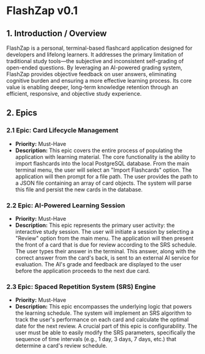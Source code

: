 # FlashZap v0.1

## **1. Introduction / Overview**

FlashZap is a personal, terminal-based flashcard application designed for developers and lifelong learners. It addresses the primary limitation of traditional study tools—the subjective and inconsistent self-grading of open-ended questions. By leveraging an AI-powered grading system, FlashZap provides objective feedback on user answers, eliminating cognitive burden and ensuring a more effective learning process. Its core value is enabling deeper, long-term knowledge retention through an efficient, responsive, and objective study experience.

## **2. Epics**

### **2.1 Epic: Card Lifecycle Management**

*   **Priority:** Must-Have
*   **Description:** This epic covers the entire process of populating the application with learning material. The core functionality is the ability to import flashcards into the local PostgreSQL database. From the main terminal menu, the user will select an "Import Flashcards" option. The application will then prompt for a file path. The user provides the path to a JSON file containing an array of card objects. The system will parse this file and persist the new cards in the database.

### **2.2 Epic: AI-Powered Learning Session**

*   **Priority:** Must-Have
*   **Description:** This epic represents the primary user activity: the interactive study session. The user will initiate a session by selecting a "Review" option from the main menu. The application will then present the front of a card that is due for review according to the SRS schedule. The user types their answer in the terminal. This answer, along with the correct answer from the card's back, is sent to an external AI service for evaluation. The AI's grade and feedback are displayed to the user before the application proceeds to the next due card.

### **2.3 Epic: Spaced Repetition System (SRS) Engine**

*   **Priority:** Must-Have
*   **Description:** This epic encompasses the underlying logic that powers the learning schedule. The system will implement an SRS algorithm to track the user's performance on each card and calculate the optimal date for the next review. A crucial part of this epic is configurability. The user must be able to easily modify the SRS parameters, specifically the sequence of time intervals (e.g., 1 day, 3 days, 7 days, etc.) that determine a card's review schedule.